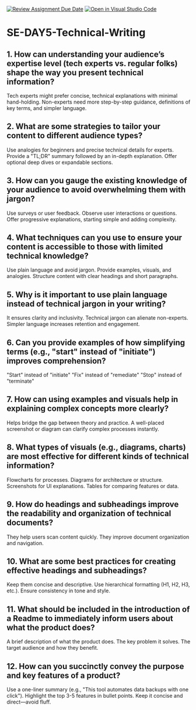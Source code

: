 [![Review Assignment Due Date](https://classroom.github.com/assets/deadline-readme-button-22041afd0340ce965d47ae6ef1cefeee28c7c493a6346c4f15d667ab976d596c.svg)](https://classroom.github.com/a/zsAR-pyY)
[![Open in Visual Studio Code](https://classroom.github.com/assets/open-in-vscode-2e0aaae1b6195c2367325f4f02e2d04e9abb55f0b24a779b69b11b9e10269abc.svg)](https://classroom.github.com/online_ide?assignment_repo_id=18468322&assignment_repo_type=AssignmentRepo)
# SE-DAY5-Technical-Writing
## 1. How can understanding your audience’s expertise level (tech experts vs. regular folks) shape the way you present technical information?

Tech experts might prefer concise, technical explanations with minimal hand-holding.
Non-experts need more step-by-step guidance, definitions of key terms, and simpler language.

## 2. What are some strategies to tailor your content to different audience types?

Use analogies for beginners and precise technical details for experts.
Provide a "TL;DR" summary followed by an in-depth explanation.
Offer optional deep dives or expandable sections.

## 3. How can you gauge the existing knowledge of your audience to avoid overwhelming them with jargon?

Use surveys or user feedback.
Observe user interactions or questions.
Offer progressive explanations, starting simple and adding complexity.

## 4. What techniques can you use to ensure your content is accessible to those with limited technical knowledge?

Use plain language and avoid jargon.
Provide examples, visuals, and analogies.
Structure content with clear headings and short paragraphs.

## 5. Why is it important to use plain language instead of technical jargon in your writing?

It ensures clarity and inclusivity.
Technical jargon can alienate non-experts.
Simpler language increases retention and engagement.

## 6. Can you provide examples of how simplifying terms (e.g., "start" instead of "initiate") improves comprehension?

"Start" instead of "initiate"
"Fix" instead of "remediate"
"Stop" instead of "terminate"

## 7. How can using examples and visuals help in explaining complex concepts more clearly?

Helps bridge the gap between theory and practice.
A well-placed screenshot or diagram can clarify complex processes instantly.

## 8. What types of visuals (e.g., diagrams, charts) are most effective for different kinds of technical information?

Flowcharts for processes.
Diagrams for architecture or structure.
Screenshots for UI explanations.
Tables for comparing features or data.


## 9. How do headings and subheadings improve the readability and organization of technical documents?

They help users scan content quickly.
They improve document organization and navigation.

## 10. What are some best practices for creating effective headings and subheadings?

Keep them concise and descriptive.
Use hierarchical formatting (H1, H2, H3, etc.).
Ensure consistency in tone and style.

## 11. What should be included in the introduction of a Readme to immediately inform users about what the product does?

A brief description of what the product does.
The key problem it solves.
The target audience and how they benefit.

## 12. How can you succinctly convey the purpose and key features of a product?

Use a one-liner summary (e.g., "This tool automates data backups with one click").
Highlight the top 3-5 features in bullet points.
Keep it concise and direct—avoid fluff.
